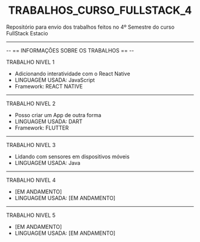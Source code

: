 <h1 align="center"> TRABALHOS_CURSO_FULLSTACK_4 </h1>

Repositório para envio dos trabalhos feitos no 4º Semestre do curso FullStack Estacio
<hr>
-- == INFORMAÇÕES SOBRE OS TRABALHOS == --

TRABALHO NIVEL 1
<ul>
<li> Adicionando interatividade com o React Native </li>
<li>LINGUAGEM USADA: JavaScript </li>
<li>Framework: REACT NATIVE</li>
</ul>

<hr>
TRABALHO NIVEL 2
<ul>
<li> Posso criar um App de outra forma </li>
<li>LINGUAGEM USADA: DART </li>
<li>Framework: FLUTTER</li>
</ul>

<hr>
TRABALHO NIVEL 3
<ul>
<li> Lidando com sensores em dispositivos móveis </li>
<li>LINGUAGEM USADA: Java </li>
</ul>

<hr>
TRABALHO NIVEL 4
<ul>
<li> [EM ANDAMENTO] </li>
<li>LINGUAGEM USADA: [EM ANDAMENTO] </li>
</ul>

<hr>
TRABALHO NIVEL 5
<ul>
<li> [EM ANDAMENTO] </li>
<li>LINGUAGEM USADA: [EM ANDAMENTO] </li>
</ul>
